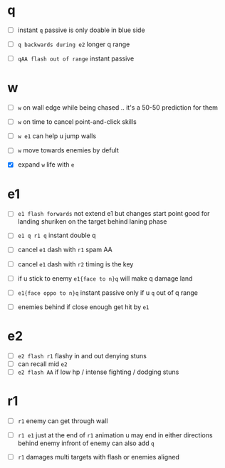# q
- [ ] instant `q` passive is only doable in blue side
- [ ] `q backwards during e2`
	longer q range

- [ ] `qAA flash out of range`
	instant passive

# w
- [ ] `w` on wall edge
	while being chased .. it's a 50-50 prediction for them

- [ ] `w` on time to cancel  point-and-click skills
- [ ] `w e1`
	can help u jump walls
- [ ] `w` move towards enemies by defult
- [x] expand `w` life with `e`

# e1
- [ ] `e1 flash forwards`
	not extend e1
	but changes start point
		good for 
			landing shuriken on the target behind
			laning phase
- [ ] `e1 q r1 q`
	instant double q

- [ ] cancel `e1` dash with `r1`
	spam AA

- [ ] cancel `e1` dash with `r2`
	timing is the key
	
- [ ] if u stick to enemy
	`e1{face to n}q` will make q damage land

- [ ] `e1{face oppo to n}q`
	instant passive only if u `q` out of q range
- [ ] enemies behind if close enough
	get hit by `e1`
# e2
- [ ] `e2 flash r1`
	flashy in and out 
	denying stuns
- [ ] can recall mid `e2`
- [ ] `e2 flash AA`
	if low hp / intense fighting / dodging stuns

# r1

- [ ] `r1` enemy can get through wall
- [ ] `r1 e1`
	just at the end of `r1` animation
	u may end in either directions
		behind enemy
		infront of enemy
	can also add `q`

- [ ] `r1` damages multi targets
	with flash
	or enemies aligned

